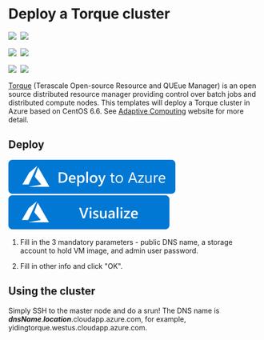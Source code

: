 # Deploy a Torque cluster

<IMG SRC="https://azurequickstartsservice.blob.core.windows.net/badges/torque-cluster/PublicLastTestDate.svg" />&nbsp;
<IMG SRC="https://azurequickstartsservice.blob.core.windows.net/badges/torque-cluster/PublicDeployment.svg" />&nbsp;

<IMG SRC="https://azurequickstartsservice.blob.core.windows.net/badges/torque-cluster/FairfaxLastTestDate.svg" />&nbsp;
<IMG SRC="https://azurequickstartsservice.blob.core.windows.net/badges/torque-cluster/FairfaxDeployment.svg" />&nbsp;

<IMG SRC="https://azurequickstartsservice.blob.core.windows.net/badges/torque-cluster/BestPracticeResult.svg" />&nbsp;
<IMG SRC="https://azurequickstartsservice.blob.core.windows.net/badges/torque-cluster/CredScanResult.svg" />&nbsp;

<a href="http://www.adaptivecomputing.com/products/open-source/torque/">Torque</a> (Terascale Open-source Resource and QUEue Manager) is an open source distributed resource manager providing control over batch jobs and distributed compute nodes. This templates will deploy a Torque cluster in Azure based on CentOS 6.6. See <a href="http://docs.adaptivecomputing.com/torque/5-1-0/help.htm">Adaptive Computing</a> website for more detail.

## Deploy

<a href="https://portal.azure.com/#create/Microsoft.Template/uri/https%3A%2F%2Fraw.githubusercontent.com%2FAzure%2Fazure-quickstart-templates%2Fmaster%2Ftorque-cluster%2Fazuredeploy.json" target="_blank">
<img alt="Deploy to Azure" src="https://raw.githubusercontent.com/Azure/azure-quickstart-templates/master/1-CONTRIBUTION-GUIDE/images/deploytoazure.svg?sanitize=true"/>
</a>
<a href="http://armviz.io/#/?load=https%3A%2F%2Fraw.githubusercontent.com%2FAzure%2Fazure-quickstart-templates%2Fmaster%2Ftorque-cluster%2Fazuredeploy.json" target="_blank">
<img src="https://raw.githubusercontent.com/Azure/azure-quickstart-templates/master/1-CONTRIBUTION-GUIDE/images/visualizebutton.svg?sanitize=true"/>
</a>

1. Fill in the 3 mandatory parameters - public DNS name, a storage account to hold VM image, and admin user password.

2. Fill in other info and click "OK".

## Using the cluster

Simply SSH to the master node and do a srun! The DNS name is _**dnsName**_._**location**_.cloudapp.azure.com, for example, yidingtorque.westus.cloudapp.azure.com.
